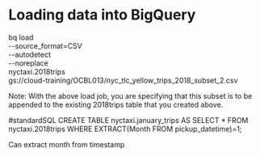 # Loading data into BigQuery

bq load \
--source_format=CSV \
--autodetect \
--noreplace  \
nyctaxi.2018trips \
gs://cloud-training/OCBL013/nyc_tlc_yellow_trips_2018_subset_2.csv

Note: With the above load job, you are specifying that this subset is to be appended to the existing 2018trips table that you created above.


#standardSQL
CREATE TABLE
  nyctaxi.january_trips AS
SELECT
  *
FROM
  nyctaxi.2018trips
WHERE
  EXTRACT(Month
  FROM
    pickup_datetime)=1;

Can extract month from timestamp